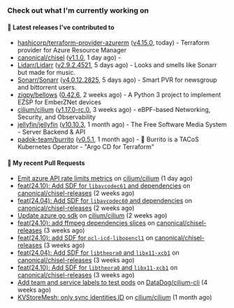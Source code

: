 ### Check out what I'm currently working on

#### 🔭 Latest releases I've contributed to

- [hashicorp/terraform-provider-azurerm](https://github.com/hashicorp/terraform-provider-azurerm) ([v4.15.0](https://github.com/hashicorp/terraform-provider-azurerm/releases/tag/v4.15.0), today) - Terraform provider for Azure Resource Manager
- [canonical/chisel](https://github.com/canonical/chisel) ([v1.1.0](https://github.com/canonical/chisel/releases/tag/v1.1.0), 1 day ago) - 
- [Lidarr/Lidarr](https://github.com/Lidarr/Lidarr) ([v2.9.2.4521](https://github.com/Lidarr/Lidarr/releases/tag/v2.9.2.4521), 5 days ago) - Looks and smells like Sonarr but made for music.
- [Sonarr/Sonarr](https://github.com/Sonarr/Sonarr) ([v4.0.12.2825](https://github.com/Sonarr/Sonarr/releases/tag/v4.0.12.2825), 5 days ago) - Smart PVR for newsgroup and bittorrent users.
- [zigpy/bellows](https://github.com/zigpy/bellows) ([0.42.6](https://github.com/zigpy/bellows/releases/tag/0.42.6), 2 weeks ago) - A Python 3 project to implement EZSP for EmberZNet devices
- [cilium/cilium](https://github.com/cilium/cilium) ([v1.17.0-rc.0](https://github.com/cilium/cilium/releases/tag/v1.17.0-rc.0), 3 weeks ago) - eBPF-based Networking, Security, and Observability
- [jellyfin/jellyfin](https://github.com/jellyfin/jellyfin) ([v10.10.3](https://github.com/jellyfin/jellyfin/releases/tag/v10.10.3), 1 month ago) - The Free Software Media System - Server Backend &amp; API
- [padok-team/burrito](https://github.com/padok-team/burrito) ([v0.5.1](https://github.com/padok-team/burrito/releases/tag/v0.5.1), 1 month ago) - 🌯 Burrito is a TACoS Kubernetes Operator - &#34;Argo CD for Terraform&#34;

#### 🔨 My recent Pull Requests

- [Emit azure API rate limits metrics](https://github.com/cilium/cilium/pull/36919) on [cilium/cilium](https://github.com/cilium/cilium) (1 day ago)
- [feat(24.10): Add SDF for `libavcodec61` and dependencies](https://github.com/canonical/chisel-releases/pull/442) on [canonical/chisel-releases](https://github.com/canonical/chisel-releases) (2 weeks ago)
- [feat(24.04): Add SDF for `libavcodec60` and dependencies](https://github.com/canonical/chisel-releases/pull/441) on [canonical/chisel-releases](https://github.com/canonical/chisel-releases) (2 weeks ago)
- [Update azure go sdk](https://github.com/cilium/cilium/pull/36751) on [cilium/cilium](https://github.com/cilium/cilium) (2 weeks ago)
- [feat(24.10): add ffmpeg dependencies slices](https://github.com/canonical/chisel-releases/pull/435) on [canonical/chisel-releases](https://github.com/canonical/chisel-releases) (3 weeks ago)
- [feat(24.10): add SDF for `ocl-icd-libopencl1`](https://github.com/canonical/chisel-releases/pull/434) on [canonical/chisel-releases](https://github.com/canonical/chisel-releases) (3 weeks ago)
- [feat(24.04): Add SDF for `libtheora0` and `libx11-xcb1`](https://github.com/canonical/chisel-releases/pull/433) on [canonical/chisel-releases](https://github.com/canonical/chisel-releases) (3 weeks ago)
- [feat(24.10): Add SDF for `libtheora0` and `libx11-xcb1`](https://github.com/canonical/chisel-releases/pull/432) on [canonical/chisel-releases](https://github.com/canonical/chisel-releases) (3 weeks ago)
- [Add team and service labels to test pods](https://github.com/DataDog/cilium-cli/pull/12) on [DataDog/cilium-cli](https://github.com/DataDog/cilium-cli) (4 weeks ago)
- [KVStoreMesh: only sync identities ID](https://github.com/cilium/cilium/pull/36471) on [cilium/cilium](https://github.com/cilium/cilium) (1 month ago)
